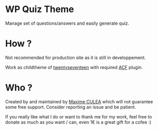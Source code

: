 # WP Quiz Theme
Manage set of questions/answers and easily generate quiz.

# How ?
Not recommended for production site as it is still in developpement.

Work as childtheme of [twentyseventeen](https://fr.wordpress.org/themes/twentyseventeen) with required [ACF](https://www.advancedcustomfields.com/) plugin.

# Who ?
Created by and maintained by [Maxime CULEA](https://maximeculea.fr) which will not guarantee some free support. Consider reporting an issue and be patient.

If you really like what I do or want to thank me for my work, feel free to donate as much as you want / can, even 1€ is a great gift for a cofee :)

